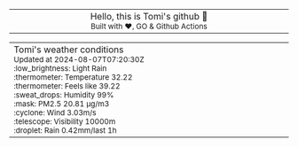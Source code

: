 
<div align="center">
<table>
<tbody>
<td align="center">
<img width="2000" height="0"><br>
Hello, this is Tomi's github 👋<br>
<sup>Built with ❤️, GO & Github Actions</sup><br>
<img width="2000" height="0">
</td>
</tbody>
</table>
</div>
<table>
<tbody>
<td align="left">
<img width="2000" height="0"><br>
Tomi's weather conditions<br>
<sup>Updated at 2024-08-07T07:20:30Z</sup><br>
<sup>:low_brightness: Light Rain</sup><br>
<sup>:thermometer: Temperature 32.22 </sup><br>
<sup>:thermometer: Feels like 39.22</sup><br>
<sup>:sweat_drops: Humidity 99%</sup><br>
<sup>:mask: PM2.5 20.81 μg/m3</sup><br>
<sup>:cyclone: Wind 3.03m/s </sup><br>
<sup>:telescope: Visibility 10000m </sup><br>
<sup>:droplet: Rain 0.42mm/last 1h </sup><br>
<img width="2000" height="0">
</td>
<td align="left">
<img width="2000" height="0"><br>
<br>
<img width="2000" height="0">
</td>
</tbody>
</table>
</div>
    